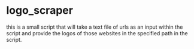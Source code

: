 # logo_scraper
this is a small script that will take a text file of urls as an input within the script and provide the logos of those websites in the specified path in the script.
